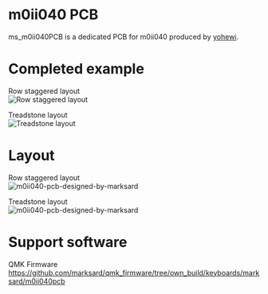 # m0ii040 PCB

ms_m0ii040PCB is a dedicated PCB for m0ii040 produced by [yohewi](https://github.com/yohewi).

# Completed example
Row staggered layout  
![Row staggered layout](https://user-images.githubusercontent.com/38324387/223320590-b9968f6c-f968-45e6-b936-463314d307b8.jpg)

Treadstone layout  
![Treadstone layout](https://user-images.githubusercontent.com/38324387/226285801-d5da6099-c020-46d1-8d26-d833eeb9dae5.jpg)


# Layout
Row staggered layout  
![m0ii040-pcb-designed-by-marksard](https://user-images.githubusercontent.com/38324387/223320599-e502a1db-77ee-4cde-9f8f-6642ad2e68d1.png)

Treadstone layout  
![m0ii040-pcb-designed-by-marksard](https://user-images.githubusercontent.com/38324387/226287192-380eb535-ea9a-470c-b79f-ea1ba361596b.png)

# Support software

QMK Firmware  
https://github.com/marksard/qmk_firmware/tree/own_build/keyboards/marksard/m0ii040pcb
